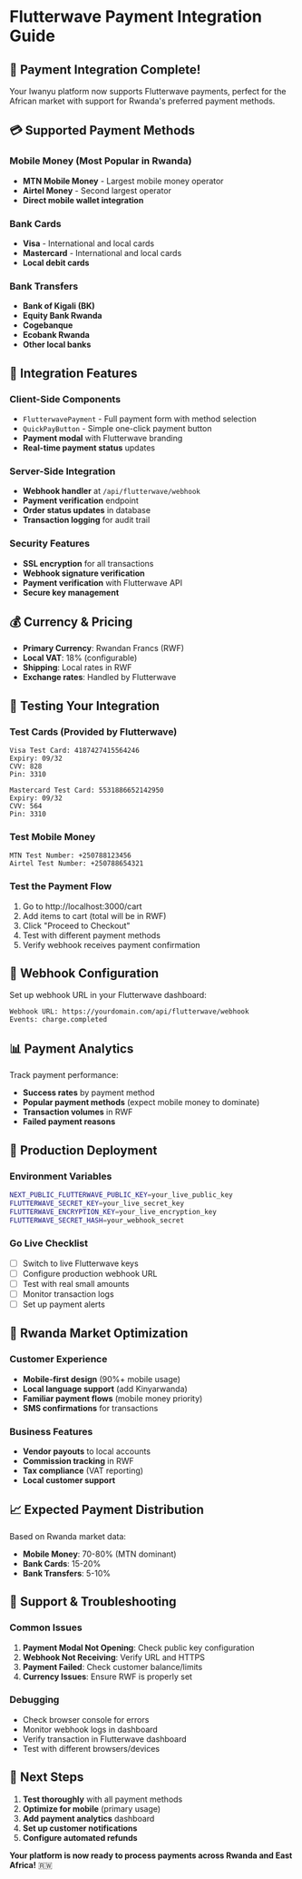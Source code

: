 # Flutterwave Payment Integration Guide

## 🚀 **Payment Integration Complete!**

Your Iwanyu platform now supports Flutterwave payments, perfect for the African market with support for Rwanda's preferred payment methods.

## 💳 **Supported Payment Methods**

### **Mobile Money** (Most Popular in Rwanda)
- **MTN Mobile Money** - Largest mobile money operator
- **Airtel Money** - Second largest operator
- **Direct mobile wallet integration**

### **Bank Cards**
- **Visa** - International and local cards
- **Mastercard** - International and local cards
- **Local debit cards**

### **Bank Transfers**
- **Bank of Kigali (BK)**
- **Equity Bank Rwanda**
- **Cogebanque**
- **Ecobank Rwanda**
- **Other local banks**

## 🔧 **Integration Features**

### **Client-Side Components**
- `FlutterwavePayment` - Full payment form with method selection
- `QuickPayButton` - Simple one-click payment button
- **Payment modal** with Flutterwave branding
- **Real-time payment status** updates

### **Server-Side Integration**
- **Webhook handler** at `/api/flutterwave/webhook`
- **Payment verification** endpoint
- **Order status updates** in database
- **Transaction logging** for audit trail

### **Security Features**
- **SSL encryption** for all transactions
- **Webhook signature verification**
- **Payment verification** with Flutterwave API
- **Secure key management**

## 💰 **Currency & Pricing**

- **Primary Currency**: Rwandan Francs (RWF)
- **Local VAT**: 18% (configurable)
- **Shipping**: Local rates in RWF
- **Exchange rates**: Handled by Flutterwave

## 🧪 **Testing Your Integration**

### **Test Cards** (Provided by Flutterwave)
```
Visa Test Card: 4187427415564246
Expiry: 09/32
CVV: 828
Pin: 3310

Mastercard Test Card: 5531886652142950
Expiry: 09/32 
CVV: 564
Pin: 3310
```

### **Test Mobile Money**
```
MTN Test Number: +250788123456
Airtel Test Number: +250788654321
```

### **Test the Payment Flow**
1. Go to http://localhost:3000/cart
2. Add items to cart (total will be in RWF)
3. Click "Proceed to Checkout"
4. Test with different payment methods
5. Verify webhook receives payment confirmation

## 🔗 **Webhook Configuration**

Set up webhook URL in your Flutterwave dashboard:
```
Webhook URL: https://yourdomain.com/api/flutterwave/webhook
Events: charge.completed
```

## 📊 **Payment Analytics**

Track payment performance:
- **Success rates** by payment method
- **Popular payment methods** (expect mobile money to dominate)
- **Transaction volumes** in RWF
- **Failed payment reasons**

## 🚀 **Production Deployment**

### **Environment Variables**
```bash
NEXT_PUBLIC_FLUTTERWAVE_PUBLIC_KEY=your_live_public_key
FLUTTERWAVE_SECRET_KEY=your_live_secret_key
FLUTTERWAVE_ENCRYPTION_KEY=your_live_encryption_key
FLUTTERWAVE_SECRET_HASH=your_webhook_secret
```

### **Go Live Checklist**
- [ ] Switch to live Flutterwave keys
- [ ] Configure production webhook URL
- [ ] Test with real small amounts
- [ ] Monitor transaction logs
- [ ] Set up payment alerts

## 🎯 **Rwanda Market Optimization**

### **Customer Experience**
- **Mobile-first design** (90%+ mobile usage)
- **Local language support** (add Kinyarwanda)
- **Familiar payment flows** (mobile money priority)
- **SMS confirmations** for transactions

### **Business Features**
- **Vendor payouts** to local accounts
- **Commission tracking** in RWF
- **Tax compliance** (VAT reporting)
- **Local customer support**

## 📈 **Expected Payment Distribution**
Based on Rwanda market data:
- **Mobile Money**: 70-80% (MTN dominant)
- **Bank Cards**: 15-20%
- **Bank Transfers**: 5-10%

## 🛟 **Support & Troubleshooting**

### **Common Issues**
1. **Payment Modal Not Opening**: Check public key configuration
2. **Webhook Not Receiving**: Verify URL and HTTPS
3. **Payment Failed**: Check customer balance/limits
4. **Currency Issues**: Ensure RWF is properly set

### **Debugging**
- Check browser console for errors
- Monitor webhook logs in dashboard
- Verify transaction in Flutterwave dashboard
- Test with different browsers/devices

## 🌟 **Next Steps**

1. **Test thoroughly** with all payment methods
2. **Optimize for mobile** (primary usage)
3. **Add payment analytics** dashboard
4. **Set up customer notifications**
5. **Configure automated refunds**

**Your platform is now ready to process payments across Rwanda and East Africa!** 🇷🇼
